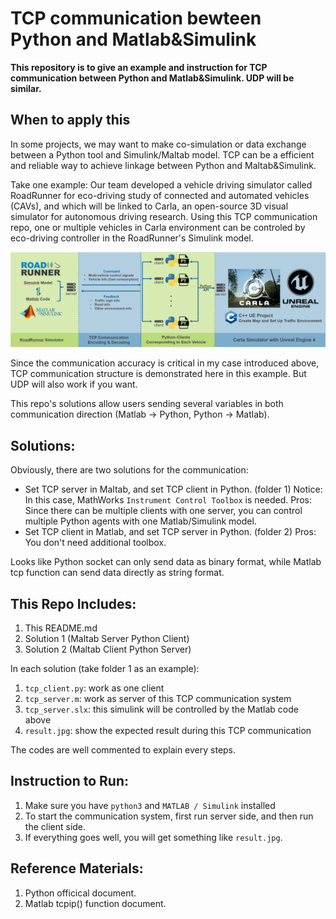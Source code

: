 [image1]: ./roadrunner_carla.png

# TCP communication bewteen Python and Matlab&Simulink
**This repository is to give an example and instruction for TCP communication between Python and Matlab&Simulink. UDP will be similar.**

## When to apply this

In some projects, we may want to make co-simulation or data exchange between a Python tool and Simulink/Maltab model. TCP can be a efficient and reliable way to achieve linkage between Python and Maltab&Simulink.

Take one example: Our team developed a vehicle driving simulator called RoadRunner for eco-driving study of connected and automated vehicles (CAVs), and which will be linked to Carla, an open-source 3D visual simulator for autonomous driving research. Using this TCP communication repo, one or multiple vehicles in Carla environment can be controled by eco-driving controller in the RoadRunner's Simulink model.


![RoadRunner_and_Carla][image1]

Since the communication accuracy is critical in my case introduced above, TCP communication structure is demonstrated here in this example. But UDP will also work if you want.

This repo's solutions allow users sending several variables in both communication direction (Matlab -> Python, Python -> Matlab).

## Solutions:

Obviously, there are two solutions for the communication:
  * Set TCP server in Maltab, and set TCP client in Python. (folder 1)
    Notice: In this case, MathWorks `Instrument Control Toolbox` is needed.
    Pros: Since there can be multiple clients with one server, you can control multiple Python agents with one Matlab/Simulink model.
  * Set TCP client in Matlab, and set TCP server in Python. (folder 2)
    Pros: You don't need additional toolbox.
    
Looks like Python socket can only send data as binary format, while Matlab tcp function can send data directly as string format.


## This Repo Includes:

1. This README.md
2. Solution 1 (Maltab Server Python Client)
3. Solution 2 (Maltab Client Python Server)

In each solution (take folder 1 as an example):
1. `tcp_client.py`:  work as one client
2. `tcp_server.m`:   work as server of this TCP communication system
3. `tcp_server.slx`: this simulink will be controlled by the Matlab code above
4. `result.jpg`:     show the expected result during this TCP communication

The codes are well commented to explain every steps. 

## Instruction to Run:

1. Make sure you have `python3` and `MATLAB / Simulink` installed 
2. To start the communication system, first run server side, and then run the client side.
3. If everything goes well, you will get something like `result.jpg`.

## Reference Materials:

1. Python officical document.
2. Matlab tcpip() function document.

